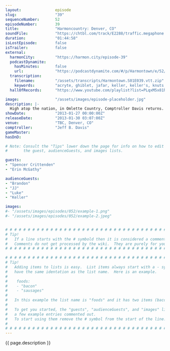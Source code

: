 ```yaml
---
layout:               episode
slug:                 "39"
sequenceNumber:       52
episodeNumber:        39
title:                "Harmoncountry: Denver, CO"
soundFile:            "https://chtbl.com/track/E2288/traffic.megaphone.fm/STA3534238693.mp3?updated=1554398874"
duration:             "01:44:58"
isLostEpisode:        false
isTrailer:            false
external:
  harmonCity:         "https://harmon.city/episode-39"
  podcastDynamite:
    hasMinutes:       false
    url:              "https://podcastdynamite.com/#/p/Harmontown/e/52/39"
  transcription:
    filename:         "/assets/transcripts/Harmontown.S01E039.vtt.zip"
    keywords:         "acryte, ghiblet, jafar, keller, keller's, knuts, lexi, lexie, raquel, shimla, slovenian, snuffer, structure-wise, tobi, zucchini, axl, giblets, rockies, harvett, crease, altitude, keith's, jj, troops, elevation"
  hallOfRecords:      "https://www.youtube.com/playlist?list=PLqxM5x81hNOb0Fq7lbAoGSE-pG4rLFtPa"

image:                "/assets/images/episode-placeholder.jpg"
description: |-
  High atop the nation, in Omlette Country, Comptroller Davis returns. Topics include cheese sticks, sports, beat boxing, dungeons, dragons and crazy people.
showDate:             "2013-01-27 00:00:00Z"
releaseDate:          "2013-01-30 03:07:00Z"
venue:                "TBC, Denver, CO"
comptroller:          "Jeff B. Davis"
gameMaster:           
hasDnD:               

# Note: Consult the "Tips" lower down the page for info on how to edit
#       the guest, audienceGuests, and images lists.

guests:
- "Spencer Crittenden"
- "Erin McGathy"

audienceGuests:
- "Brandon"
- "JJ"
- "Luke"
- "Keller"

images:
#- "/assets/images/episodes/052/example-1.png"
#- "/assets/images/episodes/052/example-2.jpeg"


# # # # # # # # # # # # # # # # # # # # # # # # # # # # # # # # # # # # # # # # # # # # #
# Tip!
#   If a line starts with the # symbold then it is considered a comment.
#   Comments do not get processed by the wiki.  They are purely for your information.
# # # # # # # # # # # # # # # # # # # # # # # # # # # # # # # # # # # # # # # # # # # # #

# # # # # # # # # # # # # # # # # # # # # # # # # # # # # # # # # # # # # # # # # # # # #
# Tip!
#   Adding items to lists is easy.  List items always start with a - symbol and have
#   have the same identation as the list name.  Here is an example.
#
#    foods:
#    - "bacon"
#    - "sausages"
#
#   In this example the list name is "foods" and it has two items (bacon, and sausages).
#
#   To get you started, the "guests", "audienceGuests", and "images" lists below have
#   a few example entries commented out.
#   To start using them remove the # symbol from the start of the line.
#
# # # # # # # # # # # # # # # # # # # # # # # # # # # # # # # # # # # # # # # # # # # # #
---
```


<!-- The episode description will be rendered here -->
{{ page.description }}

<!-- Add your content BELOW here -->
<!-- vvvvvvvvvvvvvvvvvvvvvvvvvvv -->




<!-- ^^^^^^^^^^^^^^^^^^^^^^^^^^^ -->
<!-- Add your content ABOVE here -->

<!-- The episode gallery will be rendered here -->